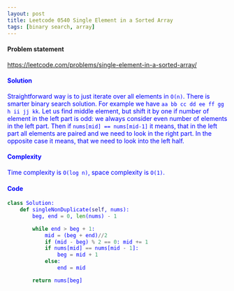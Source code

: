 ```yaml
---
layout: post
title: Leetcode 0540 Single Element in a Sorted Array
tags: [binary search, array]
---
```


#### Problem statement

<a href="https://leetcode.com/problems/single-element-in-a-sorted-array/"> <font color = blue>https://leetcode.com/problems/single-element-in-a-sorted-array/

#### Solution
Straightforward way is to just iterate over all elements in `O(n)`. There is smarter binary search solution. For example we have `aa bb cc dd ee ff gg h ii jj kk`. Let us find middle element, but shift it by one if number of element in the left part is odd: we always consider even number of elements in the left part. Then if `nums[mid] == nums[mid-1]` it means, that in the left part all elements are paired and we need to look in the right part. In the opposite case it means, that we need to look into the left half.

#### Complexity
Time complexity is `O(log n)`, space complexity is `O(1)`.

#### Code
```python
class Solution:
    def singleNonDuplicate(self, nums):
        beg, end = 0, len(nums) - 1

        while end > beg + 1:
            mid = (beg + end)//2
            if (mid - beg) % 2 == 0: mid += 1  
            if nums[mid] == nums[mid - 1]: 
                beg = mid + 1
            else:
                end = mid 

        return nums[beg]
```

